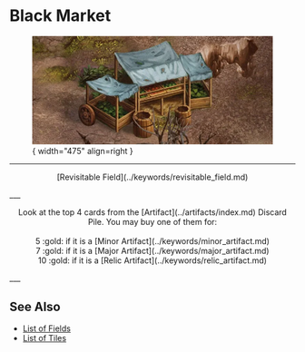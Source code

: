 # Black Market

<figure markdown="span">

![Black Market Map Location](../assets/locations-black_market.webp){ width="475" align=right }

</figure>

___
<p style="text-align: center;" markdown>[Revisitable Field](../keywords/revisitable_field.md)</p>
___
<p style="text-align: center;" markdown>Look at the top 4 cards from the [Artifact](../artifacts/index.md) Discard Pile. You may buy one of them for:<br><br>5 :gold: if it is a [Minor Artifact](../keywords/minor_artifact.md)<br>7 :gold: if it is a [Major Artifact](../keywords/major_artifact.md)<br>10 :gold: if it is a [Relic Artifact](../keywords/relic_artifact.md)</p>
___


## See Also

- [List of Fields](index.md)
- [List of Tiles](../tiles/index.md)
